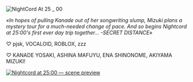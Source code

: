 ![NightCord At 25 _ 00](https://github.com/user-attachments/assets/bfbe9c29-bc94-4aca-a4e8-14a1a0725214)





_«In hopes of pulling Kanade out of her songwriting slump, Mizuki plans a mystery tour for a much-needed change of pace. And so begins Nightcord at 25:00's first ever day trip together... -SECRET DISTANCE»_



 
♡ pjsk, VOCALOID, ROBLOX, zzz

♡ KANADE YOSAKI, ASHINA MAFUYU, ENA SHINONOME, AKIYAMA MIZUKI!
       
[![Nightcord at 25:00 — scene preview](./assets/n25-thumb.jpg)](https://www.youtube.com/watch?v=eWBjxT54RQA&list=RDeWBjxT54RQA&start_radio=1)


